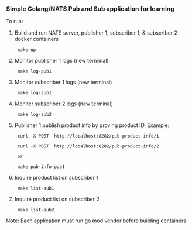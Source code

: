 ### Simple Golang/NATS Pub and Sub application for learning ###

To run:

1. Build and run NATS server, publisher 1, subscriber 1, & subscriber 2 docker containers

        make up

2. Monitor publisher 1 logs (new terminal)

        make log-pub1

3. Monitor subscriber 1 logs (new terminal)

        make log-sub1

4. Moniter subscriber 2 logs (new terminal)

        make log-sub2

5. Publisher 1 publish product info by proving product ID. Example:

        curl -X POST  http://localhost:8282/pub-product-info/1 

        curl -X POST  http://localhost:8282/pub-product-info/2 

        or 

        make pub-info-pub1

6. Inquire product list on subscriber 1 

        make list-sub1

7. Inquire product list on  subscriber 2

        make list-sub2


Note:
    Each application must run go mod vendor before building containers




